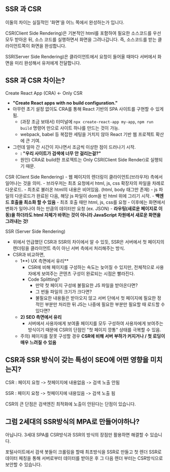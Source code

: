 ## SSR 과 CSR

이둘의 차이는 실질적인 '화면'을 어느 쪽에서 완성하는가 입니다.

CSR(Client Side Rendering)은  기본적인 html를 포함하여 필요한 소스코드를 우선 모두 받아온 뒤, 소스 코드를 실행하면서 화면을 그려나갑니다. 즉, 소스코드를 받는 클라이언트쪽이 화면을 완성합니다.

SSR(Server Side Rendering)은 클라이언트에서 요청이 들어올 때마다 서버에서 화면을 미리 완성해서 유저에게 전달합니다.


## SSR 과 CSR 차이는?

Create React App (CRA) ← Only CSR

- **"Create React apps with no build configuration."**
- 아무런 초기 설정 없이도 CRA를 통해 React 기반의 SPA 사이트를 구현할 수 있게 됨.
    - (과장 조금 보태서) 터미널에 `npx create-react-app my-app`, `npm run build` 명령어 만으로 사이트 하나를 만드는 것이 가능.
    - webpack, babel 등 복잡한 세팅을 거치지 않아 React 기반 웹 프로젝트 확산에 큰 기여.
- 그런데 얼마 간 시간이 지나면서 조금씩 이상한 점이 드러나기 시작.
    - **: "우리 사이트가 검색에 너무 안 걸리는걸?"**
    - 원인) CRA로 build한 프로젝트는 Only CSR(Client Side Render)로 실행되기 때문.
    
CSR (Client Side Rendering)
    - 웹 페이지의 렌더링이 클라이언트(브라우저) 측에서 일어나는 것을 의미.
    - 브라우저는 최초 요청에서 html, js, css 확장자의 파일을 차례로 다운로드.
    - 최초로 불러온 html의 내용은 비어있음. (html, body 태그만 존재)
    - js 파일의 다운로드가 완료된 다음, 해당 js 파일이 dom을 빈 html 위에 그리기 시작.
    - **백엔드 호출을 최소화 할 수 있음**
        - 최초 호출 때만 html, js, css를 요청
        - 이후에는 화면에서 변화가 일어나야 하는 만큼의 데이터만 요청 (ex. JSON)
    - **라우팅(새로운 페이지로 이동)을 하더라도 html 자체가 바뀌는 것이 아니라 JavaScript 차원에서 새로운 화면을 그려내는 것!**


SSR (Server Side Rendering)

- 위에서 언급했던 CSR과 SSR의 차이에서 알 수 있듯, SSR은 서버에서 첫 페이지의 렌더링을 클라이언트 측이 아닌 서버 측에서 처리해주는 방식.
- CSR과 비교하면,
    - 1**) UX 측면에서 유리**
        - CSR에 비해 페이지를 구성하는 속도는 늦어질 수 있지만, 전체적으로 사용자에게 보여주는 콘텐츠 구성이 완료되는 시점은 빨라진다.
        - Code Splitting?
            - 만약 첫 페이지 구성에 불필요한 JS 파일을 받아온다면?
            - 그 번들 파일의 크기가 크다면?
            - 불필요한 내용들은 받아오지 않고 서버 단에서 첫 페이지에 필요한 정적인 부분만 처리한 뒤 JS는 나중에 필요한 부분만 필요할 때 로드할 수 있다면?
    - **2) SEO 측면에서 유리**
        - 서버에서 사용자에게 보여줄 페이지를 모두 구성하여 사용자에게 보여주는 방식이기 때문에 CSR의 단점인 "첫 페이지 깡통" 상태를 극복할 수 있음.
    - 주의) 페이지를 잘못 구성할 경우 **CSR에 비해 서버 부하가 커지거나 / 첫 로딩이 매우 느려질 수 있음**



## CSR과 SSR 방식이 갖는 특성이 SEO에 어떤 영향을 미치는지?

CSR : 페이지 요청 -> 첫페이지에 내용없음 -> 검색 노출 안됨

SSR : 페이지 요청 -> 첫페이지에 내용있음 -> 검색 노출 됨

CSR의 큰 단점은 검색엔진 최적화에 노출이 안된다는 단점이 있습니다.


## 그럼 2세대의 SSR방식의 MPA로 만들어야하나? 

아닙니다. 3세대 SPA를 CSR방식과 SSR의 방식의 장점만 활용하면 해결할 수 있습니다.

포털사이트에서 검색 봇들이 크롤링을 할때 최초방식을 SSR로 만들고 첫 렌더 SSR로 데이터 페칭을 통해 서버로부터 데이터를 받아온 후 그 다음 렌더 부터는 CSR방식으로 보안할 수 있습니다.

